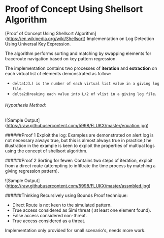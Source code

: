 Proof of Concept Using Shellsort Algorithm
=========================
[Proof of Concept Using Shellsort Algorithm] (https://en.wikipedia.org/wiki/Shellsort) Implementation on Log Detection Using Universal Key Expression.

The algorithm performs sorting and matching by swapping elements for traceroute navigation based on key pattern regression.

The implementation contains two processes of **iteration** and **extraction** on each virtual list of elements demonstrated as follow:

* `delta1`:`(L) is the number of each virtual list value in a giving log file`.
* `delta2`:`Breaking each value into L/2 of vlist in a giving log file`.

###### Hypothesis Method:

![Sample Output]
(https://raw.githubusercontent.com/5998/FLUKX/master/equation.jpg)

######Proof 1 Exploit the log:
Examples are demonstrated on alert log is not necessary always true, but this is almost always true in practice,t he illustration in the example is keen to exploit the properties of multipal logs using the concept of shellsort algorithm.

######Proof 2 Sorting for fewer:
Contains two steps of iteration, exploit from a direct route (attempting to infiltrate the time process by matching a giving regression pattern).

![Sample Output]
(https://raw.githubusercontent.com/5998/FLUKX/master/assmbled.jpg)

######Thinking Recursively using Bounds Proof technique: 
* Direct Route is not keen to the simulated pattern.
* True access considered as Simi threat ( at least one element found).
* False access considered non-threat.
* True access considered as a threat.

Implementation only provided for small scenario's, needs more work.
